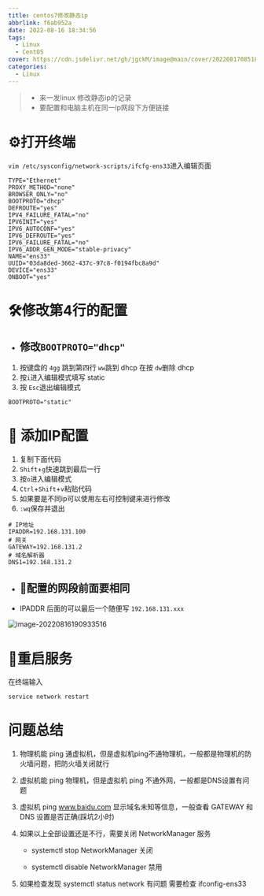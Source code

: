 ```yaml
---
title: centos7修改静态ip
abbrlink: f6ab952a
date: 2022-08-16 18:34:56
tags:
  - Linux
  - CentOS
cover: https://cdn.jsdelivr.net/gh/jgckM/image@main/cover/202208170851827.png
categories:
  - Linux
---
```


> - 来一发linux 修改静态ip的记录
> - 要配置和电脑主机在同一ip网段下方便链接

# ⚙打开终端

`vim /etc/sysconfig/network-scripts/ifcfg-ens33`进入编辑页面

```
TYPE="Ethernet"
PROXY_METHOD="none"
BROWSER_ONLY="no"
BOOTPROTO="dhcp"
DEFROUTE="yes"
IPV4_FAILURE_FATAL="no"
IPV6INIT="yes"
IPV6_AUTOCONF="yes"
IPV6_DEFROUTE="yes"
IPV6_FAILURE_FATAL="no"
IPV6_ADDR_GEN_MODE="stable-privacy"
NAME="ens33"
UUID="03da8ded-3662-437c-97c8-f0194fbc8a9d"
DEVICE="ens33"
ONBOOT="yes"
```

# 🛠修改第4行的配置

- ##  修改`BOOTPROTO="dhcp"`

1. 按键盘的 `4gg` 跳到第四行 `ww`跳到 dhcp 在按 `dw`删除 dhcp
1. 按`i`进入编辑模式填写 static
1. 按 `Esc`退出编辑模式

```
BOOTPROTO="static"
```

# 🥽 添加IP配置

1. 复制下面代码
2. `Shift`+`g`快速跳到最后一行
3. 按`o`进入编辑模式
4. `Ctrl`+`Shift`+`v`粘贴代码
5. 如果要是不同ip可以使用左右可控制键来进行修改
6. `:wq`保存并退出


```
# IP地址
IPADDR=192.168.131.100
# 网关
GATEWAY=192.168.131.2
# 域名解析器
DNS1=192.168.131.2
```

- ## 🧨配置的网段前面要相同

- IPADDR 后面的可以最后一个随便写  `192.168.131.xxx`

![image-20220816190933516](https://cdn.jsdelivr.net/gh/jgckM/image@main/image/202208161909705.png)

# 🎉重启服务

在终端输入 

```
service network restart 
```

# 问题总结

1. 物理机能 ping 通虚拟机，但是虚拟机ping不通物理机，一般都是物理机的防火墙问题，把防火墙关闭就行
2. 虚拟机能 ping 物理机，但是虚拟机 ping 不通外网，一般都是DNS设置有问题
3. 虚拟机 ping www.baidu.com 显示域名未知等信息，一般查看 GATEWAY 和 DNS 设置是否正确(踩坑2小时)
4. 如果以上全部设置还是不行，需要关闭 NetworkManager 服务

   - systemctl stop NetworkManager  关闭

   - systemctl disable NetworkManager  禁用


5. 如果检查发现 systemctl status network  有问题  需要检查  ifconfig-ens33
